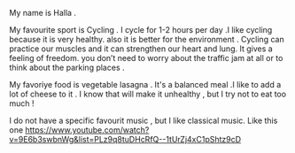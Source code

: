 My name is Halla .

My favourite sport is Cycling .
I cycle for 1-2 hours per day .I like cycling because it is very healthy. also it is better for the environment .
Cycling can practice our muscles and it can strengthen our heart and lung. It gives a feeling of freedom. 
you don’t need to worry about the traffic jam at all or to think about the parking places .

My favoriye food is vegetable lasagna .
It's a balanced meal .I like to add a lot of cheese to it .
I know that will make it unhealthy , but I try not to eat too much !

I do not have a specific favourit music , but I like classical music.
Like this one https://www.youtube.com/watch?v=9E6b3swbnWg&list=PLz9q8tuDHcRfQ--1tUrZj4xC1pShtz9cD
